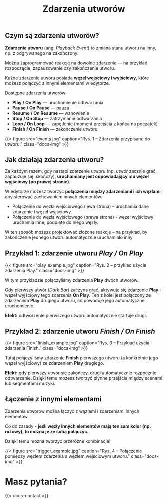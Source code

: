 ﻿---
title: "Zdarzenia utworów"
icon: "⚡"
description: "Dowiedz się, czym są zdarzenia utworów i jak dzięki nim tworzyć własne automatyzacje."
weight: 38
---
## Czym są zdarzenia utworów?

**Zdarzenie utworu** (ang. *Playback Event*) to zmiana stanu utworu na inny, np. z odgrywanego na zakończony. 

Można zaprogramować reakcję na dowolne zdarzenie — na przykład rozpoczęcie, zapauzowanie czy zakończenie utworu.

Każde zdarzenie utworu posiada **węzeł wejściowy i wyjściowy**, które możesz połączyć z innymi elementami w edytorze.

Dostępne zdarzenia utworów:
- **Play / On Play** — uruchomienie odtwarzania  
- **Pause / On Pause** — pauza
- **Resume / On Resume** — wznowienie  
- **Stop / On Stop** — zatrzymanie odtwarzania  
- **Loop / On Loop** — zapętlenie (moment przejścia z końca na początek)  
- **Finish / On Finish** — zakończenie utworu  

{{< figure src="events.jpg" caption="Rys. 1 – Zdarzenia przypisane do utworu." class="docs-img" >}}

## Jak działają zdarzenia utworu?

Za każdym razem, gdy nastąpi zdarzenie utworu (np. utwór zacznie grać, zapauzuje się, skończy), **uruchamiany jest odpowiadający mu węzeł wyjściowy (po prawej stronie)**.  

W edytorze możesz tworzyć **połączenia między zdarzeniami i ich węzłami**, aby sterować zachowaniem innych elementów.
- Połączenie do węzła wejściowego (lewa strona) – uruchamia dane zdarzenie i węzeł wyjściowy.
- Połączenie do węzła wyjściowego (prawa strona) - węzeł wyjściowy uruchamia inne, podpięte do niego węzły.

W ten sposób możesz projektować złożone reakcje – na przykład, by zakończenie jednego utworu automatycznie uruchamiało inny.

## Przykład 1: zdarzenie utworu *Play / On Play*

{{< figure src="play_example.jpg" caption="Rys. 2 – przykład użycia zdarzenia Play." class="docs-img" >}}

W tym przykładzie połączyliśmy zdarzenia **Play** dwóch utworów.  

Gdy pierwszy utwór (*Dark Bar*) zaczyna grać, aktywuje się zdarzenie **Play** i węzeł wyjściowy tego zdarzenia **On Play**.
Ten z kolei jest połączony ze zdarzeniem **Play** drugiego utworu, co powoduje jego automatyczne uruchomienie.

**Efekt:** odtworzenie pierwszego utworu automatycznie startuje drugi.

## Przykład 2: zdarzenie utworu *Finish / On Finish*

{{< figure src="finish_example.jpg" caption="Rys. 3 – Przykład użycia zdarzenia Finish." class="docs-img" >}}

Tutaj połączyliśmy zdarzenie **Finish** pierwszego utworu (a konkretnie jego węzeł wyjściowy) ze zdarzeniem **Play** drugiego.  

**Efekt:** gdy pierwszy utwór się zakończy, drugi automatycznie rozpocznie odtwarzanie. Dzięki temu możesz tworzyć płynne przejścia między scenami lub segmentami muzyki.

## Łączenie z innymi elementami

Zdarzenia utworów można łączyć z węzłami i zdarzeniami innych elementów.

Co do zasady - **jeśli węzły innych elementów mają ten sam kolor (np. różowy), to można je ze sobą połączyć.**

Dzięki temu można tworzyć przeróżne kombinacje!

{{< figure src="trigger_example.jpg" caption="Rys. 4 – Połączenie pomiędzy węzłem zdarzenia a węzłem wejściowym utworu." class="docs-img" >}}

# Masz pytania?

{{< docs-contact >}}

